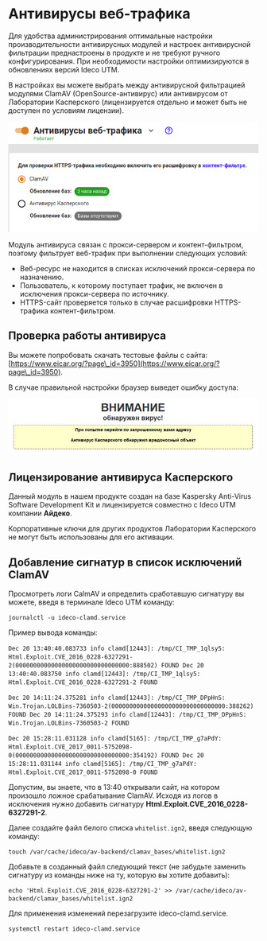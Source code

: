 # Антивирусы веб-трафика

Для удобства администрирования оптимальные настройки производительности антивирусных модулей и настроек антивирусной фильтрации преднастроены в продукте и не требуют ручного конфигурирования. При необходимости настройки оптимизируются в обновлениях версий Ideco UTM.

В настройках вы можете выбрать между антивирусной фильтрацией модулями ClamAV (OpenSource-антивирус) или антивирусом от Лаборатории Касперского (лицензируется отдельно и может быть не доступен по условиям лицензии).

![](../../.gitbook/assets/antivirus.png)

Модуль антивируса связан с прокси-сервером и контент-фильтром, поэтому фильтрует веб-трафик при выполнении следующих условий:

* Веб-ресурс не находится в списках исключений прокси-сервера по назначению.
* Пользователь, к которому поступает трафик, не включен в исключения прокси-сервера по источнику.
* HTTPS-сайт проверяется только в случае расшифровки HTTPS-трафика контент-фильтром.

## Проверка работы антивируса

Вы можете попробовать скачать тестовые файлы с сайта: [https://www.eicar.org/?page\_id=3950](https://www.eicar.org/?page\_id=3950).

В случае правильной настройки браузер выведет ошибку доступа:

![](<../../.gitbook/assets/антивирусы2 (2).jpeg>)

## Лицензирование антивируса Касперского

Данный модуль в нашем продукте создан на базе Kaspersky Anti-Virus Software Development Kit и лицензируется совместно с Ideco UTM компании **Айдеко**.

Корпоративные ключи для других продуктов Лаборатории Касперского не могут быть использованы для его активации.

## Добавление сигнатур в список исключений ClamAV

Просмотреть логи CalmAV и определить сработавшую сигнатуру вы можете, введя в терминале Ideco UTM команду:

```
journalctl -u ideco-clamd.service
```

Пример вывода команды:

`Dec 20 13:40:40.083733 info clamd[12443]: /tmp/CI_TMP_1qlsy5: Html.Exploit.CVE_2016_0228-6327291-2(00000000000000000000000000000000:888502) FOUND Dec 20 13:40:40.083750 info clamd[12443]: /tmp/CI_TMP_1qlsy5: Html.Exploit.CVE_2016_0228-6327291-2 FOUND`

`Dec 20 14:11:24.375281 info clamd[12443]: /tmp/CI_TMP_DPpHnS: Win.Trojan.LOLBins-7360503-2(00000000000000000000000000000000:388262) FOUND Dec 20 14:11:24.375293 info clamd[12443]: /tmp/CI_TMP_DPpHnS: Win.Trojan.LOLBins-7360503-2 FOUND`

`Dec 20 15:28:11.031128 info clamd[5165]: /tmp/CI_TMP_g7aPdY: Html.Exploit.CVE_2017_0011-5752098-0(00000000000000000000000000000000:354192) FOUND Dec 20 15:28:11.031144 info clamd[5165]: /tmp/CI_TMP_g7aPdY: Html.Exploit.CVE_2017_0011-5752098-0 FOUND`

Допустим, вы знаете, что в 13:40 открывали сайт, на котором произошло ложное срабатывание ClamAV. Исходя из логов в исключения нужно добавить сигнатуру **Html.Exploit.CVE\_2016\_0228-6327291-2**.

Далее создайте файл белого списка `whitelist.ign2`, введя следующую команду:

```
touch /var/cache/ideco/av-backend/clamav_bases/whitelist.ign2 
```

Добавьте в созданный файл следующий текст (не забудьте заменить сигнатуру из команды ниже на ту, которую вы хотите добавить):

```
echo 'Html.Exploit.CVE_2016_0228-6327291-2' >> /var/cache/ideco/av-backend/clamav_bases/whitelist.ign2
```

Для применения изменений перезагрузите ideco-clamd.service.

```
systemctl restart ideco-clamd.service
```
